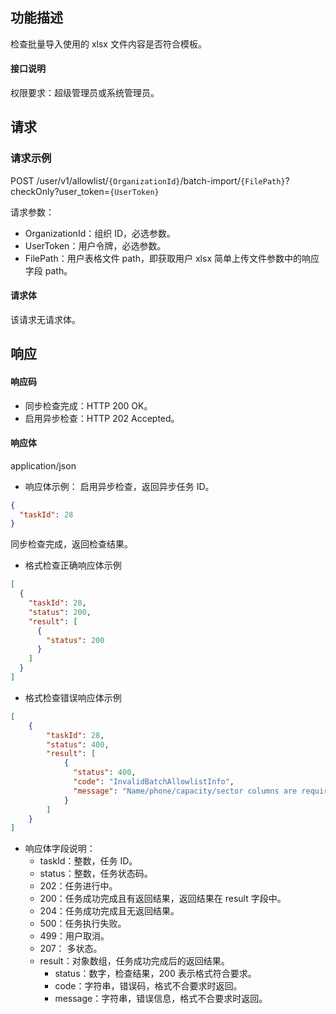 ## 功能描述

检查批量导入使用的 xlsx 文件内容是否符合模板。


#### 接口说明

权限要求：超级管理员或系统管理员。

## 请求

### 请求示例

POST /user/v1/allowlist/`{OrganizationId}`/batch-import/`{FilePath}`?checkOnly?user_token=`{UserToken}`

请求参数：
  - OrganizationId：组织 ID，必选参数。
  - UserToken：用户令牌，必选参数。
  - FilePath：用户表格文件 path，即获取用户 xlsx 简单上传文件参数中的响应字段 path。

#### 请求体

该请求无请求体。

## 响应

#### 响应码

- 同步检查完成：HTTP 200 OK。
- 启用异步检查：HTTP 202 Accepted。 


#### 响应体

application/json

- 响应体示例：
启用异步检查，返回异步任务 ID。
```json
{
  "taskId": 28
}
```
同步检查完成，返回检查结果。
- 格式检查正确响应体示例
```json
[
  {
    "taskId": 28,
    "status": 200,
    "result": [
      {
        "status": 200
      }
    ]
  }
]
```
- 格式检查错误响应体示例
```json
[
    {
        "taskId": 28,
        "status": 400,
        "result": [
            {
              "status": 400,
              "code": "InvalidBatchAllowlistInfo",
              "message": "Name/phone/capacity/sector columns are required"
            }
        ]
    }
]
```
- 响应体字段说明：
    - taskId：整数，任务 ID。
    - status：整数，任务状态码。
	 - 202：任务进行中。
	 - 200：任务成功完成且有返回结果，返回结果在 result 字段中。
	 - 204：任务成功完成且无返回结果。
	 - 500：任务执行失败。
	 - 499：用户取消。
	 - 207： 多状态。
    - result：对象数组，任务成功完成后的返回结果。
        - status：数字，检查结果，200 表示格式符合要求。
        - code：字符串，错误码，格式不合要求时返回。
        - message：字符串，错误信息，格式不合要求时返回。

